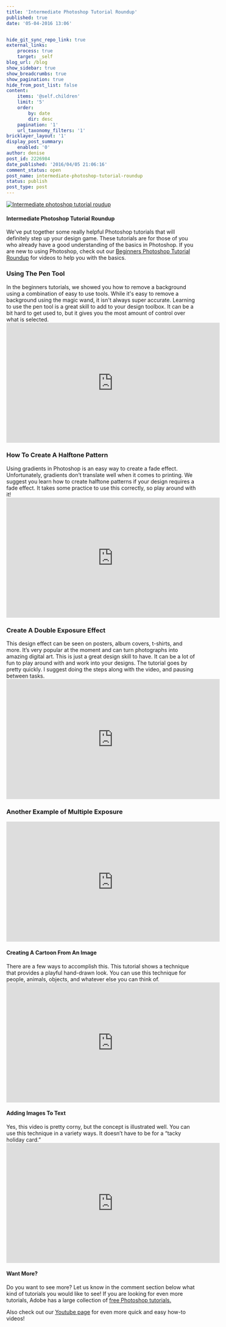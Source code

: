 ```yaml
---
title: 'Intermediate Photoshop Tutorial Roundup'
published: true
date: '05-04-2016 13:06'


hide_git_sync_repo_link: true
external_links:
    process: true
    target: _self
blog_url: /blog
show_sidebar: true
show_breadcrumbs: true
show_pagination: true
hide_from_post_list: false
content:
    items: '@self.children'
    limit: '5'
    order:
        by: date
        dir: desc
    pagination: '1'
    url_taxonomy_filters: '1'
bricklayer_layout: '1'
display_post_summary:
    enabled: '0'
author: denise
post_id: 2226984
date_published: '2016/04/05 21:06:16'
comment_status: open
post_name: intermediate-photoshop-tutorial-roundup
status: publish
post_type: post
---
```


[![Intermediate photoshop tutorial roudup](https://printaura.com/wp-content/uploads/2016/04/PS-tutorial-Round-up-banner-copy-copy.jpg)](https://blog.printaura.com/blog/art-resources/intermediate-photoshop-tutorial-roundup)

<h4>Intermediate Photoshop Tutorial Roundup</h4>
We've put together some really helpful Photoshop tutorials that will definitely step up your design game. These tutorials are for those of you who already have a good understanding of the basics in Photoshop. If you are new to using Photoshop, check out our <a href="https://printaura.com/beginners-photoshop-tutorial-roundup/" target="_blank">Beginners Photoshop Tutorial Roundup</a> for videos to help you with the basics.
<h3>Using The Pen Tool</h3>
In the beginners tutorials, we showed you how to remove a background using a combination of easy to use tools. While it's easy to remove a background using the magic wand, it isn't always super accurate. Learning to use the pen tool is a great skill to add to your design toolbox. It can be a bit hard to get used to, but it gives you the most amount of control over what is selected.

<iframe src="https://www.youtube.com/embed/6WJj6iNr6K0" width="560" height="315" frameborder="0" allowfullscreen="allowfullscreen"></iframe>
<h3>How To Create A Halftone Pattern</h3>
Using gradients in Photoshop is an easy way to create a fade effect. Unfortunately, gradients don’t translate well when it comes to printing. We suggest you learn how to create halftone patterns if your design requires a fade effect. It takes some practice to use this correctly, so play around with it!

<iframe src="https://www.youtube.com/embed/-VRp_PS2psM" width="560" height="315" frameborder="0" allowfullscreen="allowfullscreen"></iframe>
<h3>Create A Double Exposure Effect</h3>
This design effect can be seen on posters, album covers, t-shirts, and more. It’s very popular at the moment and can turn photographs into amazing digital art. This is just a great design skill to have. It can be a lot of fun to play around with and work into your designs. The tutorial goes by pretty quickly. I suggest doing the steps along with the video, and pausing between tasks.

<iframe src="https://www.youtube.com/embed/OstULPg8GzA" width="560" height="315" frameborder="0" allowfullscreen="allowfullscreen"></iframe>
<h3>Another Example of Multiple Exposure</h3>
<iframe src="https://www.youtube.com/embed/cGlx3YNZ-4o?list=PLV7ksGW5qlnElI_dVslbIFrKdqugRlElj" width="560" height="315" frameborder="0" allowfullscreen="allowfullscreen"></iframe>
<h4>Creating A Cartoon From An Image</h4>
There are a few ways to accomplish this. This tutorial shows a technique that provides a playful hand-drawn look. You can use this technique for people, animals, objects, and whatever else you can think of.

<iframe src="https://www.youtube.com/embed/HCjdGrv5V24" width="560" height="315" frameborder="0" allowfullscreen="allowfullscreen"></iframe>
<h4>Adding Images To Text</h4>
Yes, this video is pretty corny, but the concept is illustrated well. You can use this technique in a variety ways. It doesn’t have to be for a “tacky holiday card.”

<iframe src="https://www.youtube.com/embed/ervZqx2N-8c" width="560" height="315" frameborder="0" allowfullscreen="allowfullscreen"></iframe>
<h4>Want More?</h4>
Do you want to see more? Let us know in the comment section below what kind of tutorials you would like to see! If you are looking for even more tutorials, Adobe has a large collection of <a href="https://helpx.adobe.com/photoshop/tutorials.html" target="_blank">free Photoshop tutorials.</a>

Also check out our <a href="https://www.youtube.com/user/printaura" target="_blank">Youtube page</a> for even more quick and easy how-to videos!